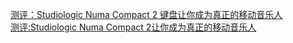   
[测评：Studiologic Numa Compact 2 键盘让你成为真正的移动音乐人](http://www.dianyue.me/archives/522/vmlc3aitvbvoooa9/)  
[测评:Studiologic Numa Compact 2让你成为真正的移动音乐人](http://www.dianyue.me/archives/529/eye3pxkmzglm5xeg/)